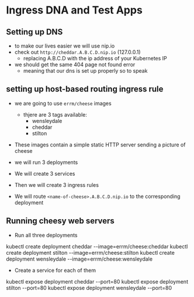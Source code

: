 # Ingress DNA and Test Apps


## Setting up DNS 
- to make our lives easier we will use nip.io
- check out `http://cheddar.A.B.C.D.nip.io` (127.0.0.1)
  - replacing A.B.C.D with the ip address of your Kubernetes IP
- we should get the same 404 page not found error
  - meaning that our dns is set up properly so to speak


## setting up host-based routing ingress rule
- we are going to use `errm/cheese` images
  - thjere are 3 tags available:
    - wensleydale
    - cheddar
    - stilton
- These images contain a simple static HTTP server sending a picture of cheese
- we will run 3 deployments 
- We will create 3 services
- Then we will create 3 ingress rules

- We will route `<name-of-cheese>.A.B.C.D.nip.io` to the corresponding deployment

## Running cheesy web servers

- Run all three deployments

kubectl create deployment cheddar --image=errm/cheese:cheddar
kubectl create deployment stilton --image=errm/cheese:stilton
kubectl create deployment wensleydale --image=errm/cheese:wensleydale

- Create a service for each of them

kubectl expose deployment cheddar --port=80
kubectl expose deployment stilton --port=80
kubectl expose deployment wensleydale --port=80


